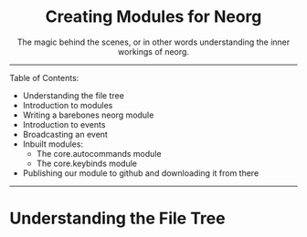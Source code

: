 <div align="center">

# Creating Modules for Neorg
The magic behind the scenes, or in other words understanding the inner workings of neorg.

</div>

---

Table of Contents:
  - Understanding the file tree
  - Introduction to modules
  - Writing a barebones neorg module
  - Introduction to events
  - Broadcasting an event
  - Inbuilt modules:
    - The core.autocommands module
    - The core.keybinds module
  - Publishing our module to github and downloading it from there

---

# Understanding the File Tree
